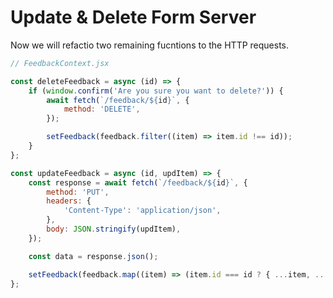 # **Update & Delete Form Server**

Now we will refactio two remaining fucntions to the HTTP requests.

```jsx
// FeedbackContext.jsx

const deleteFeedback = async (id) => {
	if (window.confirm('Are you sure you want to delete?')) {
		await fetch(`/feedback/${id}`, {
			method: 'DELETE',
		});

		setFeedback(feedback.filter((item) => item.id !== id));
	}
};

const updateFeedback = async (id, updItem) => {
	const response = await fetch(`/feedback/${id}`, {
		method: 'PUT',
		headers: {
			'Content-Type': 'application/json',
		},
		body: JSON.stringify(updItem),
	});

	const data = response.json();

	setFeedback(feedback.map((item) => (item.id === id ? { ...item, ...data } : item)));
};
```
